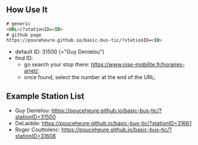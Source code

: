 ## How Use It

```html
# generic
<URL>/?stationID=<ID>
# github page
https://pouceheure.github.io/basic-bus-tic/?stationID=<ID>
```

- default ID: 31500 (="Guy Denielou")
- find ID: 
  - go search your stop there: https://www.oise-mobilite.fr/horaires-arret/;
  - once found, select the number at the end of the URL; 

## Example Station List

- Guy Denielou: https://pouceheure.github.io/basic-bus-tic/?stationID=31500
- DeLaidde: https://pouceheure.github.io/basic-bus-tic/?stationID=31661
- Roger Couttolenc: https://pouceheure.github.io/basic-bus-tic/?stationID=31608 